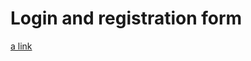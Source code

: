 # Login and registration form

[a link](https://igordzyubich.github.io/Login-and-registration-form/)
